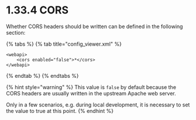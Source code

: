 # 1.33.4 CORS

Whether CORS headers should be written can be defined in the following section:

{% tabs %}
{% tab title="config\_viewer.xml" %}
```markup
<webapi>
    <cors enabled="false">*</cors>
</webapi>
```
{% endtab %}
{% endtabs %}

{% hint style="warning" %}
This value is `false` by default because the CORS headers are usually written in the upstream Apache web server. 

Only in a few scenarios, e.g. during local development, it is necessary to set the value to true at this point.
{% endhint %}



